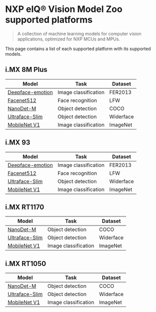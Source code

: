 # NXP eIQ® Vision Model Zoo supported platforms

> A collection of machine learning models for computer vision applications, optimized for NXP MCUs and MPUs.

This page contains a list of each supported platform with its supported models.

## i.MX 8M Plus

Model                                                                   | Task                  | Dataset
---                                                                     | ---                   | --- 
[Deepface-emotion](../tasks/classification/deepface-emotion/README.md)  | Image classification  | FER2013
[Facenet512](../tasks/face-recognition/facenet512/README.md)            | Face recognition      | LFW
[NanoDet-M](../tasks/object-detection/nanodet-m/README.md)              | Object detection      | COCO
[Ultraface-Slim](../tasks/object-detection/ultraface-slim/README.md)    | Object detection      | Widerface
[MobileNet V1](../tasks/classification/mobilenetv1/README.md)           | Image classification  | ImageNet

## i.MX 93

Model                                                                   | Task                  | Dataset
---                                                                     | ---                   | --- 
[Deepface-emotion](../tasks/classification/deepface-emotion/README.md)  | Image classification  | FER2013
[Facenet512](../tasks/face-recognition/facenet512/README.md)            | Face recognition      | LFW
[Ultraface-Slim](../tasks/object-detection/ultraface-slim/README.md)    | Object detection      | Widerface
[MobileNet V1](../tasks/classification/mobilenetv1/README.md)           | Image classification  | ImageNet

## i.MX RT1170


Model                                                                   | Task                  | Dataset
---                                                                     | ---                   | --- 
[NanoDet-M](../tasks/object-detection/nanodet-m/README.md)              | Object detection      | COCO
[Ultraface-Slim](../tasks/object-detection/ultraface-slim/README.md)    | Object detection      | Widerface
[MobileNet V1](../tasks/classification/mobilenetv1/README.md)           | Image classification  | ImageNet

## i.MX RT1050


Model                                                                   | Task                  | Dataset
---                                                                     | ---                   | --- 
[NanoDet-M](../tasks/object-detection/nanodet-m/README.md)              | Object detection      | COCO
[Ultraface-Slim](../tasks/object-detection/ultraface-slim/README.md)    | Object detection      | Widerface
[MobileNet V1](../tasks/classification/mobilenetv1/README.md)           | Image classification  | ImageNet

